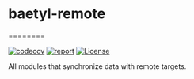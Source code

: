 # baetyl-remote
========

[![codecov](https://codecov.io/gh/baetyl/baetyl-remote/branch/master/graph/badge.svg)](https://codecov.io/gh/baetyl/baetyl-remote)
[![report](https://goreportcard.com/badge/github.com/baetyl/baetyl-remote)](https://goreportcard.com/report/github.com/baetyl/baetyl-remote) 
[![License](https://img.shields.io/github/license/baetyl/baetyl-remote.svg)](./LICENSE)

All modules that synchronize data with remote targets.
